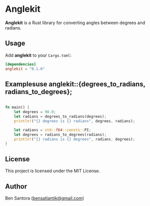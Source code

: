 # Anglekit

**Anglekit** is a Rust library for converting angles between degrees and radians.

## Usage

Add **anglekit** to your `Cargo.toml`:

```toml
[dependencies]
anglekit = "0.1.0"
```
## Examplesuse anglekit::{degrees_to_radians, radians_to_degrees};

```rust

fn main() {
    let degrees = 90.0;
    let radians = degrees_to_radians(degrees);
    println!("{} degrees is {} radians", degrees, radians);

    let radians = std::f64::consts::PI;
    let degrees = radians_to_degrees(radians);
    println!("{} radians is {} degrees", radians, degrees);
}
```
## License

This project is licensed under the MIT License.

## Author
Ben Santora (<bensatlantik@gmail.com>)